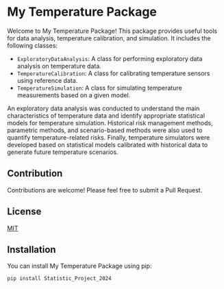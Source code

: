 # My Temperature Package

Welcome to My Temperature Package! This package provides useful tools for data analysis, temperature calibration, and simulation. It includes the following classes:

- `ExploratoryDataAnalysis`: A class for performing exploratory data analysis on temperature data.
- `TemperatureCalibration`: A class for calibrating temperature sensors using reference data.
- `TemperatureSimulation`: A class for simulating temperature measurements based on a given model.

An exploratory data analysis was conducted to understand the main characteristics of temperature data and identify appropriate statistical models for temperature simulation. Historical risk management methods, parametric methods, and scenario-based methods were also used to quantify temperature-related risks. Finally, temperature simulators were developed based on statistical models calibrated with historical data to generate future temperature scenarios.

## Contribution

Contributions are welcome! Please feel free to submit a Pull Request.

## License

[MIT](https://choosealicense.com/licenses/mit/)

## Installation

You can install My Temperature Package using pip:

```bash
pip install Statistic_Project_2024
